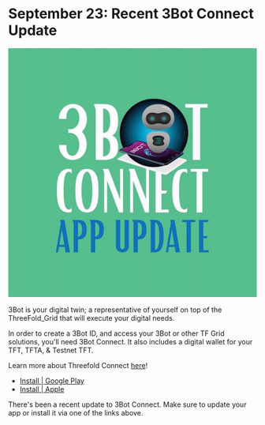 # September 23: Recent 3Bot Connect Update

![](img/3bot0920.jpeg)

3Bot is your digital twin; a representative of yourself on top of the ThreeFold_Grid that will execute your digital needs.

In order to create a 3Bot ID, and access your 3Bot or other TF Grid solutions, you'll need 3Bot Connect. It also includes a digital wallet for your TFT, TFTA, & Testnet TFT.

Learn more about Threefold Connect [here](threefold_connect)!

- [Install | Google Play](https://play.google.com/store/apps/details?id=org.jimber.threebotlogin&hl=en)
- [Install | Apple](https://apps.apple.com/us/app/threefold_connect/id1459845885)

There's been a recent update to 3Bot Connect. Make sure to update your app or install it via one of the links above.